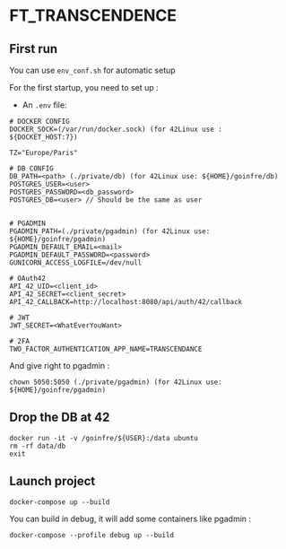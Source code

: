 # FT_TRANSCENDENCE

## First run

You can use `env_conf.sh` for automatic setup

For the first startup, you need to set up :
- An `.env` file:

```
# DOCKER CONFIG
DOCKER_SOCK=(/var/run/docker.sock) (for 42Linux use : ${DOCKET_HOST:7})

TZ="Europe/Paris"

# DB CONFIG
DB_PATH=<path> (./private/db) (for 42Linux use: ${HOME}/goinfre/db)
POSTGRES_USER=<user>
POSTGRES_PASSWORD=<db_password>
POSTGRES_DB=<user> // Should be the same as user


# PGADMIN
PGADMIN_PATH=(./private/pgadmin) (for 42Linux use: ${HOME}/goinfre/pgadmin)
PGADMIN_DEFAULT_EMAIL=<mail>
PGADMIN_DEFAULT_PASSWORD=<password>
GUNICORN_ACCESS_LOGFILE=/dev/null

# OAuth42
API_42_UID=<client_id>
API_42_SECRET=<client_secret>
API_42_CALLBACK=http://localhost:8080/api/auth/42/callback

# JWT
JWT_SECRET=<WhatEverYouWant>

# 2FA
TWO_FACTOR_AUTHENTICATION_APP_NAME=TRANSCENDANCE
```

And give right to pgadmin :
```
chown 5050:5050 (./private/pgadmin) (for 42Linux use: ${HOME}/goinfre/pgadmin)
```

## Drop the DB at 42
```
docker run -it -v /goinfre/${USER}:/data ubuntu
rm -rf data/db
exit
```

## Launch project
```
docker-compose up --build
```

You can build in debug, it will add some containers like pgadmin :

```
docker-compose --profile debug up --build
```
